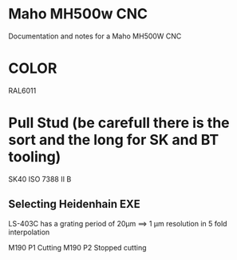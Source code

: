 # Maho MH500w CNC

Documentation and notes for a Maho MH500W CNC

# COLOR

RAL6011

# Pull Stud (be carefull there is the sort and the long for SK and BT tooling)
SK40 ISO 7388 II B

## Selecting Heidenhain EXE

LS-403C has a grating period of 20μm ==> 1 μm resolution in 5 fold interpolation

M190 P1 Cutting
M190 P2 Stopped cutting

